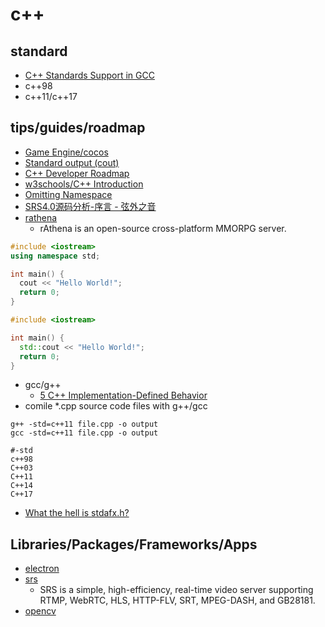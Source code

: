 # c++

## standard

* [C++ Standards Support in GCC](https://gcc.gnu.org/projects/cxx-status.html)
* c++98
* c++11/c++17

## tips/guides/roadmap

* [Game Engine/cocos](https://www.cocos.com/creator)
* [Standard output (cout)](https://cplusplus.com/doc/tutorial/basic_io/)
* [C++ Developer Roadmap](https://roadmap.sh/cpp)
* [w3schools/C++ Introduction](https://www.w3schools.com/cpp/cpp_intro.asp)
* [Omitting Namespace](https://www.w3schools.com/cpp/cpp_syntax.asp)
* [SRS4.0源码分析-序言 - 弦外之音](https://www.xianwaizhiyin.net/?p=947)
* [rathena](https://github.com/rathena/rathena/tree/master)
  * rAthena is an open-source cross-platform MMORPG server. 

```c++
#include <iostream>
using namespace std;

int main() {
  cout << "Hello World!";
  return 0;
} 
```

```c++
#include <iostream>

int main() {
  std::cout << "Hello World!";
  return 0;
} 
```

* gcc/g++
  * [5 C++ Implementation-Defined Behavior](https://gcc.gnu.org/onlinedocs/gcc/C_002b_002b-Implementation.html)
* comile *.cpp source code files with g++/gcc

```shell
g++ -std=c++11 file.cpp -o output
gcc -std=c++11 file.cpp -o output

#-std
c++98
C++03
C++11
C++14
C++17
```

* [What the hell is stdafx.h?](https://learn.microsoft.com/en-us/cpp/build/creating-precompiled-header-files?view=msvc-170)

## Libraries/Packages/Frameworks/Apps

* [electron](https://github.com/electron/electron)
* [srs](https://github.com/ossrs/srs)
  * SRS is a simple, high-efficiency, real-time video server supporting RTMP, WebRTC, HLS, HTTP-FLV, SRT, MPEG-DASH, and GB28181.
* [opencv](https://github.com/opencv/opencv)